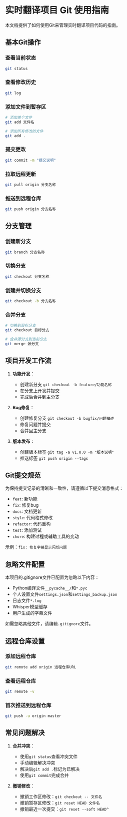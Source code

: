 # 实时翻译项目 Git 使用指南

本文档提供了如何使用Git来管理实时翻译项目代码的指南。

## 基本Git操作

### 查看当前状态

```bash
git status
```

### 查看修改历史

```bash
git log
```

### 添加文件到暂存区

```bash
# 添加单个文件
git add 文件名

# 添加所有修改的文件
git add .
```

### 提交更改

```bash
git commit -m "提交说明"
```

### 拉取远程更新

```bash
git pull origin 分支名称
```

### 推送到远程仓库

```bash
git push origin 分支名称
```

## 分支管理

### 创建新分支

```bash
git branch 分支名称
```

### 切换分支

```bash
git checkout 分支名称
```

### 创建并切换分支

```bash
git checkout -b 分支名称
```

### 合并分支

```bash
# 切换到目标分支
git checkout 目标分支

# 合并源分支到当前分支
git merge 源分支
```

## 项目开发工作流

1. **功能开发**：
   - 创建新分支 `git checkout -b feature/功能名称`
   - 在分支上开发并提交
   - 完成后合并到主分支

2. **Bug修复**：
   - 创建修复分支 `git checkout -b bugfix/问题描述`
   - 修复问题并提交
   - 合并回主分支

3. **版本发布**：
   - 创建版本标签 `git tag -a v1.0.0 -m "版本说明"`
   - 推送标签 `git push origin --tags`

## Git提交规范

为保持提交记录的清晰和一致性，请遵循以下提交消息格式：

- `feat`: 新功能
- `fix`: 修复bug
- `docs`: 文档更新
- `style`: 代码格式修改
- `refactor`: 代码重构
- `test`: 添加测试
- `chore`: 构建过程或辅助工具的变动

示例：`fix: 修复字幕显示闪烁问题`

## 忽略文件配置

本项目的.gitignore文件已配置为忽略以下内容：

- Python编译文件`__pycache__/`和`*.pyc`
- 个人设置文件`settings.json`和`settings_backup.json`
- 日志文件`*.log`
- Whisper模型缓存
- 用户生成的字幕文件

如需忽略其他文件，请编辑`.gitignore`文件。

## 远程仓库设置

### 添加远程仓库

```bash
git remote add origin 远程仓库URL
```

### 查看远程仓库

```bash
git remote -v
```

### 首次推送到远程仓库

```bash
git push -u origin master
```

## 常见问题解决

1. **合并冲突**：
   - 使用`git status`查看冲突文件
   - 手动编辑解决冲突
   - 解决后`git add .`标记为已解决
   - 使用`git commit`完成合并

2. **撤销修改**：
   - 撤销工作区修改：`git checkout -- 文件名`
   - 撤销暂存区修改：`git reset HEAD 文件名`
   - 撤销最近一次提交：`git reset --soft HEAD^` 